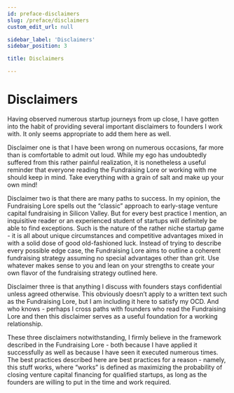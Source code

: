 ```yaml
---
id: preface-disclaimers
slug: /preface/disclaimers
custom_edit_url: null

sidebar_label: 'Disclaimers'
sidebar_position: 3

title: Disclaimers

---
```


# Disclaimers

Having observed numerous startup journeys from up close, I have gotten into the habit of providing several important disclaimers to founders I work with. It only seems appropriate to add them here as well.

Disclaimer one is that I have been wrong on numerous occasions, far more than is comfortable to admit out loud. While my ego has undoubtedly suffered from this rather painful realization, it is nonetheless a useful reminder that everyone reading the Fundraising Lore or working with me should keep in mind. Take everything with a grain of salt and make up your own mind!

Disclaimer two is that there are many paths to success. In my opinion, the Fundraising Lore spells out the “classic” approach to early-stage venture capital fundraising in Silicon Valley. But for every best practice I mention, an inquisitive reader or an experienced student of startups will definitely be able to find exceptions. Such is the nature of the rather niche startup game - it is all about unique circumstances and competitive advantages mixed in with a solid dose of good old-fashioned luck. Instead of trying to describe every possible edge case, the Fundraising Lore aims to outline a coherent fundraising strategy assuming no special advantages other than grit. Use whatever makes sense to you and lean on your strengths to create your own flavor of the fundraising strategy outlined here.

Disclaimer three is that anything I discuss with founders stays confidential unless agreed otherwise. This obviously doesn’t apply to a written text such as the Fundraising Lore, but I am including it here to satisfy my OCD. And who knows - perhaps I cross paths with founders who read the Fundraising Lore and then this disclaimer serves as a useful foundation for a working relationship. 

These three disclaimers notwithstanding, I firmly believe in the framework described in the Fundraising Lore - both because I have applied it successfully as well as because I have seen it executed numerous times. The best practices described here are best practices for a reason - namely, this stuff works, where “works” is defined as maximizing the probability of closing venture capital financing for qualified startups, as long as the founders are willing to put in the time and work required. 
